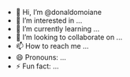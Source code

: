 - 👋 Hi, I’m @donaldomoiane
- 👀 I’m interested in ...
- 🌱 I’m currently learning ...
- 💞️ I’m looking to collaborate on ...
- 📫 How to reach me ...
- 😄 Pronouns: ...
- ⚡ Fun fact: ...

<!---
donaldomoiane/donaldomoiane is a ✨ special ✨ repository because its `README.md` (this file) appears on your GitHub profile.
You can click the Preview link to take a look at your changes.
--->
